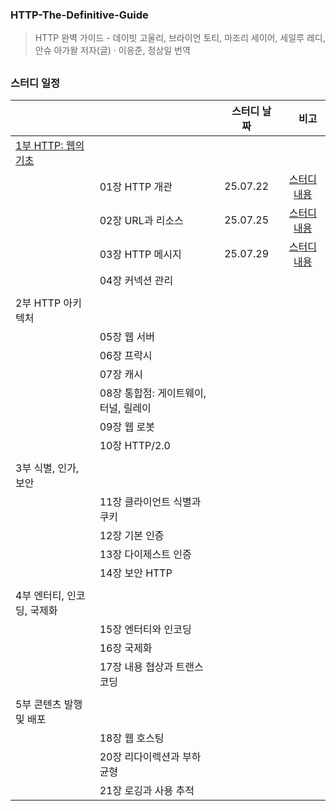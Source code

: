 ### HTTP-The-Definitive-Guide
> HTTP 완벽 가이드 - 데이빗 고울리, 브라이언 토티, 마조리 세이어, 세일루 레디, 안슈 아가왈 저자(글) · 이응준, 정상일 번역

##

### 스터디 일정
| 　 | 　 | 　스터디 날짜　 | 　비고　 |
|:---|:---|:---:|:---:|
| [1부 HTTP: 웹의 기초](https://github.com/CHIP-SAT/HTTP-The-Definitive-Guide/tree/main/01_HTTP_The_Webs_Foundation) | 　 | 　 | 　 |
|  |  01장 HTTP 개관 | 25.07.22 | [스터디 내용](https://github.com/CHIP-SAT/HTTP-The-Definitive-Guide/blob/main/01_HTTP_The_Webs_Foundation/01_Overview_of_HTTP.md) |
|  |  02장 URL과 리소스 | 25.07.25 | [스터디 내용](https://github.com/CHIP-SAT/HTTP-The-Definitive-Guide/blob/main/01_HTTP_The_Webs_Foundation/02_URLs_and_Resources.md) |
|  |  03장 HTTP 메시지 | 25.07.29 | [스터디 내용](https://github.com/CHIP-SAT/HTTP-The-Definitive-Guide/blob/main/01_HTTP_The_Webs_Foundation/03_HTTP_Messages.md) |
|  |  04장 커넥션 관리 |  |  |
|||||
| 2부 HTTP 아키텍처 | 　 | 　 | 　 |
|  |  05장 웹 서버 |  |  |
|  |  06장 프락시 |  |  |
|  |  07장 캐시 |  |  |
|  |  08장 통합점: 게이트웨이, 터널, 릴레이 |  |  |
|  |  09장 웹 로봇 |  |  |
|  |  10장 HTTP/2.0 |  |  |
|||||
| 3부 식별, 인가, 보안 | 　 | 　 | 　 |
|  |  11장 클라이언트 식별과 쿠키 |  |  |
|  |  12장 기본 인증 |  |  |
|  |  13장 다이제스트 인증 |  |  |
|  |  14장 보안 HTTP |  |  |
|||||
| 4부 엔터티, 인코딩, 국제화 | 　 | 　 | 　 |
|  |  15장 엔터티와 인코딩 |  |  |
|  |  16장 국제화 |  |  |
|  |  17장 내용 협상과 트랜스코딩 |  |  |
|||||
| 5부 콘텐츠 발행 및 배포 | 　 | 　 | 　 |
|  |  18장 웹 호스팅 |  |  |
|  |  20장 리다이렉션과 부하 균형 |  |  |
|  |  21장 로깅과 사용 추적 |  |  |
